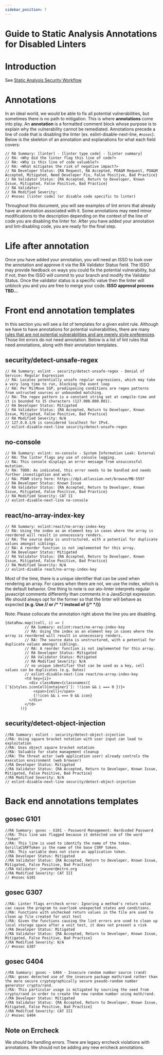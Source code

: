 ```yaml
---
sidebar_position: 7
---
```


# Guide to Static Analysis Annotations for Disabled Linters

# Introduction

See [Static Analysis Security Workflow](https://github.com/transcom/mymove/wiki/Guide-to-Static-Analysis-Security-Workflow#introduction)


# Annotations

In an ideal world, we would be able to fix all potential vulnerabilities, but
sometimes there is no path to mitigation. This is where **annotations** come
into play. An **annotation** is a formatted comment block whose purpose is to
explain why the vulnerability cannot be remediated. Annotations precede a line
of code that is disabling the linter (ex. eslint-disable-next-line, `#nosec`).
Below is the skeleton of an annotation and explanations for what each field
covers:


```
// RA Summary: [linter] - [linter type code] - [Linter summary]
// RA: <Why did the linter flag this line of code?>
// RA: <Why is this line of code valuable?>
// RA: <What mitigates the risk of negative impact?>
// RA Developer Status: {RA Request, RA Accepted, POA&M Request, POA&M Accepted, Mitigated, Need Developer Fix, False Positive, Bad Practice}
// RA Validator Status: {RA Accepted, Return to Developer, Known Issue, Mitigated, False Positive, Bad Practice}
// RA Validator:
// RA Modified Severity:
// #nosec [linter code] (or disable code specific to linter)
```


Throughout this document, you will see examples of lint errors that already have an annotation associated with it. Some annotations may need minor modifications to the description depending on the context of the line of code you are disabling the linter for. After you have added your annotation and lint-disabling code, you are ready for the final step.


# Life after annotation
Once you have added your annotation, you will need an ISSO to look over the annotation and approve it via the RA Validator Status field. The ISSO may provide feedback on ways you could fix the potential vulnerability, but if not, then the ISSO will commit to your branch and modify the Validator Status. Once the validator status is a specific value then the linter will unblock you and you are free to merge your code. **ISSO approval process TBD...**


# **Front end annotation templates**

In this section you will see a list of templates for a given eslint rule. Although we have to have annotations for potential vulnerabilities, there are many [rules that are not potential vulnerabilities and are merely style preferences](https://github.com/transcom/mymove/wiki/Guide-to-Static-Analysis-Security-Workflow#exceptions). Those lint errors do not need annotation. Below is a list of lint rules that need annotations, along with their annotation templates.


## security/detect-unsafe-regex

```
// RA Summary: eslint - security/detect-unsafe-regex - Denial of Service: Regular Expression
// RA: Locates potentially unsafe regular expressions, which may take a very long time to run, blocking the event loop
// RA: Per MilMove SSP, predisposing conditions are regex patterns from untrusted sources or unbounded matching.
// RA: The regex pattern is a constant string set at compile-time and it is bounded to 15 characters (127.000.000.001).
// RA Developer Status: Mitigated
// RA Validator Status: {RA Accepted, Return to Developer, Known Issue, Mitigated, False Positive, Bad Practice}
// RA Modified Severity: N/A
// 127.0.0.1/8 is considered localhost for IPv4.
// eslint-disable-next-line security/detect-unsafe-regex
```



## no-console


```
// RA Summary: eslint: no-console - System Information Leak: External
// RA: The linter flags any use of console logging.
// RA: This console displays an error message from unsuccessful mutation.
// RA: TODO: As indicated, this error needs to be handled and needs further investigation and work.
// RA: POAM story here: https://dp3.atlassian.net/browse/MB-5597
// RA Developer Status: Known Issue
// RA Validator Status: {RA Accepted, Return to Developer, Known Issue, Mitigated, False Positive, Bad Practice}
// RA Modified Severity: CAT II
// eslint-disable-next-line no-console
```



## react/no-array-index-key


```
// RA Summary: eslint:react/no-array-index-key
// RA: Using the index as an element key in cases where the array is reordered will result in unnecessary renders.
// RA: The source data is unstructured, with a potential for duplicate values amongst siblings.
// RA: A reorder function is not implemented for this array.
// RA Developer Status: Mitigated
// RA Validator Status: {RA Accepted, Return to Developer, Known Issue, Mitigated, False Positive, Bad Practice}
// RA Modified Severity: N/A
// eslint-disable react/no-array-index-key
```


Most of the time, there is a unique identifier that can be used when rendering an array. For cases when there are not, we use the index, which is the default behavior. One thing to note is our ato-linter interprets regular javascript comments differently than comments in a JavaScript expression. We should always opt for the former so that the linter will behave as expected **(e.g. Use // or /\* \*/ instead of {/\* \*/})**

Note: Please collocate the annotation right above the line you are disabling.


```
{dataRow.map((cell, i) => (
         // RA Summary: eslint:react/no-array-index-key
         // RA: Using the index as an element key in cases where the array is reordered will result in unnecessary renders.
         // RA: The source data is unstructured, with a potential for duplicate values amongst siblings.
         // RA: A reorder function is not implemented for this array.
         // RA Developer Status: Mitigated
         // RA Validator Status: Mitigated
         // RA Modified Severity: N/A
         // no unique identifier that can be used as a key, cell values can be duplicates (e.g. Dates)
         // eslint-disable-next-line react/no-array-index-key
         <td key={i}>
           <div className={classnames({ [`${styles.iconCellContainer}`]: !!icon && i === 0 })}>
             <span>{cell}</span>
             {!!icon && i === 0 && icon}
           </div>
         </td>
       ))}
```



## security/detect-object-injection

```
//RA Summary: eslint - security/detect-object-injection
//RA: Using square bracket notation with user input can lead to exploitation
//RA: Uses object square bracket notation
//RA: Valuable for state management cleanup
//RA: The threat actor (web application user) already controls the execution environment (web browser)
//RA Developer Status: Mitigated
//RA Validator Status: {RA Accepted, Return to Developer, Known Issue, Mitigated, False Positive, Bad Practice}
//RA Modified Severity: N/A
// eslint-disable-next-line security/detect-object-injection
```



# **Back end annotations templates**


## gosec G101


```
//RA Summary: gosec - G101 - Password Management: Hardcoded Password
//RA: This line was flagged because it detected use of the word "token"
//RA: This line is used to identify the name of the token. GorillaCSRFToken is the name of the base CSRF token.
//RA: This variable does not store an application token.
//RA Developer Status: Mitigated
//RA Validator Status: {RA Accepted, Return to Developer, Known Issue, Mitigated, False Positive, Bad Practice}
//RA Validator: jneuner@mitre.org
//RA Modified Severity: CAT III
// #nosec G101
```



## gosec G307


```
//RA: Linter flags errcheck error: Ignoring a method's return value can cause the program to overlook unexpected states and conditions.
//RA: Functions with unchecked return values in the file are used to clean up file created for unit test
//RA: Given the functions causing the lint errors are used to clean up local storage space after a unit test, it does not present a risk
//RA Developer Status: Mitigated
//RA Validator Status: {RA Accepted, Return to Developer, Known Issue, Mitigated, False Positive, Bad Practice}
//RA Modified Severity: N/A
// #nosec G307
```



## gosec G404


```
//RA Summary: gosec - G404 - Insecure random number source (rand)
//RA: gosec detected use of the insecure package math/rand rather than the more secure cryptographically secure pseudo-random number generator crypto/rand.
//RA: This particular usage is mitigated by sourcing the seed from crypto/rand in order to create the new random number using math/rand.
//RA Developer Status: Mitigated
//RA Validator Status: {RA Accepted, Return to Developer, Known Issue, Mitigated, False Positive, Bad Practice}
//RA Modified Severity: CAT III
// #nosec G404
```



## Note on Errcheck

We _should_ be handling errors. There are legacy errcheck violations with annotations.  We should not be adding any new errcheck annotations.
